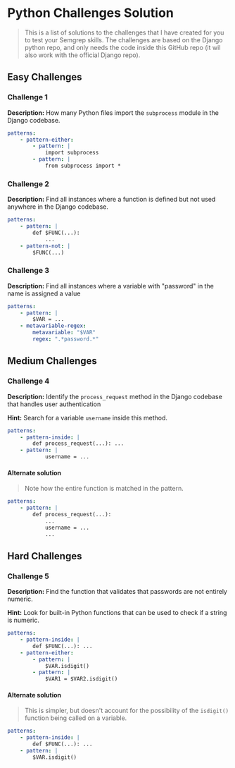 # Python Challenges Solution
> This is a list of solutions to the challenges that I have created for you to test your Semgrep skills. The challenges are based on the Django python repo, and only needs the code inside this GitHub repo (it wil also work with the official Django repo).

## Easy Challenges

### Challenge 1
**Description:** How many Python files import the `subprocess` module in the Django codebase.

```yaml
patterns:
    - pattern-either:
        - pattern: |
            import subprocess
        - pattern: |
            from subprocess import *
```

### Challenge 2
**Description:**  Find all instances where a function is defined but not used anywhere in the Django codebase.

```yaml
patterns:
    - pattern: |
        def $FUNC(...):
            ...
    - pattern-not: |
        $FUNC(...)
```

### Challenge 3
**Description:** Find all instances where a variable with "password" in the name is assigned a value

```yaml
patterns:
    - pattern: |
        $VAR = ...
    - metavariable-regex:
        metavariable: "$VAR"
        regex: ".*password.*"
```

## Medium Challenges

### Challenge 4
**Description:** Identify the `process_request` method in the Django codebase that handles user authentication 

**Hint:** Search for a variable `username` inside this method.

```yaml
patterns:
    - pattern-inside: |
        def process_request(...): ...
    - pattern: |
            username = ...
```

#### Alternate solution
> Note how the entire function is matched in the pattern.

```yaml
patterns:
    - pattern: |
        def process_request(...): 
            ...
            username = ...
            ...
```


## Hard Challenges

### Challenge 5

**Description:** Find the function that validates that passwords are not entirely numeric.

**Hint:** Look for built-in Python functions that can be used to check if a string is numeric.

```yaml
patterns:
    - pattern-inside: |
        def $FUNC(...): ...
    - pattern-either: 
        - pattern: |
            $VAR.isdigit()
        - pattern: |
            $VAR1 = $VAR2.isdigit()
```

#### Alternate solution
> This is simpler, but doesn't account for the possibility of the `isdigit()` function being called on a variable.
```yaml
patterns:
    - pattern-inside: |
        def $FUNC(...): ...
    - pattern: |
        $VAR.isdigit()
```